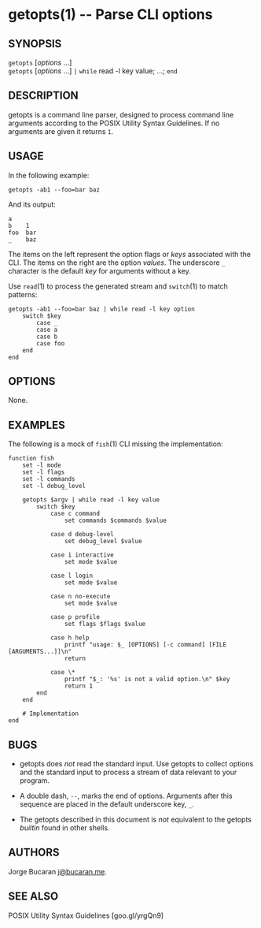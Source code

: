 getopts(1) -- Parse CLI options
===============================

## SYNOPSIS

`getopts` [*options* ...]<br>
`getopts` [*options* ...] `|` `while` read -l key value; ...; `end`<br>

## DESCRIPTION

getopts is a command line parser, designed to process command line arguments according to the POSIX Utility Syntax Guidelines. If no arguments are given it returns `1`.

## USAGE

In the following example:

```
getopts -ab1 --foo=bar baz
```

And its output:

```
a
b    1
foo  bar
_    baz
```

The items on the left represent the option flags or *keys* associated with the CLI. The items on the right are the option *values*. The underscore `_` character is the default *key* for arguments without a key.

Use `read`(1) to process the generated stream and `switch`(1) to match patterns:

```
getopts -ab1 --foo=bar baz | while read -l key option
    switch $key
        case _
        case a
        case b
        case foo
    end
end
```

## OPTIONS

None.

## EXAMPLES

The following is a mock of `fish`(1) CLI missing the implementation:

```
function fish
    set -l mode
    set -l flags
    set -l commands
    set -l debug_level

    getopts $argv | while read -l key value
        switch $key
            case c command
                set commands $commands $value

            case d debug-level
                set debug_level $value

            case i interactive
                set mode $value

            case l login
                set mode $value

            case n no-execute
                set mode $value

            case p profile
                set flags $flags $value

            case h help
                printf "usage: $_ [OPTIONS] [-c command] [FILE [ARGUMENTS...]]\n"
                return

            case \*
                printf "$_: '%s' is not a valid option.\n" $key
                return 1
        end
    end

    # Implementation
end
```

## BUGS

* getopts does *not* read the standard input. Use getopts to collect options and the standard input to process a stream of data relevant to your program.

* A double dash, `--`, marks the end of options. Arguments after this sequence are placed in the default underscore key, `_`.

* The getopts described in this document is *not* equivalent to the getopts *builtin* found in other shells.

## AUTHORS

Jorge Bucaran <j@bucaran.me>.

## SEE ALSO

POSIX Utility Syntax Guidelines [goo.gl/yrgQn9]<br>
